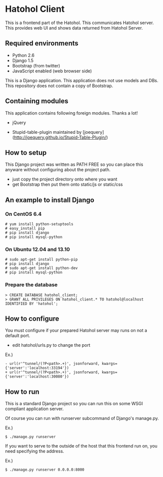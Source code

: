 Hatohol Client
==============

This is a frontend part of the Hatohol.
This communicates Hatohol server.
This provides web UI and shows data returned from Hatohol Server.


Required environments
----------------------------------------
- Python 2.6
- Django 1.5
- Bootstrap (from twitter)
- JavaScript enabled (web browser side)

This is a Django application.
This application does not use models and DBs.
This repository does not contain a copy of Bootstrap.

Containing modules
----------------------------------------
This application contains following foreign modules.
Thanks a lot!

- jQuery

- Stupid-table-plugin
maintained by [joequery]
(http://joequery.github.io/Stupid-Table-Plugin/)


How to setup
----------------------------------------
This Django project was written as PATH FREE so you can place this anyware without configuring about the project path.

- just copy the project directory onto where you want
- get Bootstrap then put them onto static/js or static/css

## An example to install Django
### On CentOS 6.4

    # yum install python-setuptools
    # easy_install pip
    # pip install django
    # pip install mysql-python

### On Ubuntu 12.04 and 13.10

    # sudo apt-get install python-pip
    # pip install django
    # sudo apt-get install python-dev
    # pip install mysql-python


### Prepare the database

    > CREATE DATABASE hatohol_client;
    > GRANT ALL PRIVILEGES ON hatohol_client.* TO hatohol@localhost IDENTIFIED BY 'hatohol';

How to configure
----------------------------------------
You must configure if your prepared Hatohol server may runs on not a default port.

- edit hatohol/urls.py to change the port

Ex.)

	- url(r'^tunnel/(?P<path>.+)', jsonforward, kwargs={'server':'localhost:33194'})
	+ url(r'^tunnel/(?P<path>.+)', jsonforward, kwargs={'server':'localhost:30080'})

How to run
----------------------------------------
This is a standard Django project so you can run this on some WSGI compliant application server.

Of course you can run with runserver subcommand of Django's manage.py.

Ex.)

	$ ./manage.py runserver

If you want to serve to the outside of the host that this frontend run on, you need specifying the address.

Ex.)

	$ ./manage.py runserver 0.0.0.0:8000
